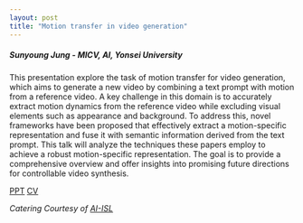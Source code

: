 ```yaml
---
layout: post
title: "Motion transfer in video generation"
---
```


<h5>
    Sunyoung Jung - MICV, AI, Yonsei University
</h5>

This presentation explore the task of motion transfer for video generation, which aims to generate a new video by combining a text prompt with motion from a reference video. A key challenge in this domain is to accurately extract motion dynamics from the reference video while excluding visual elements such as appearance and background. To address this, novel frameworks have been proposed that effectively extract a motion-specific representation and fuse it with semantic information derived from the text prompt. This talk will analyze the techniques these papers employ to achieve a robust motion-specific representation. The goal is to provide a comprehensive overview and offer insights into promising future directions for controllable video synthesis.

[PPT](https://docs.google.com/presentation/d/1tdgyQIrpln8T40XEXLOpJhCuF6kKupse/edit?usp=sharing&ouid=111948851444227468135&rtpof=true&sd=true)
[CV](https://drive.google.com/file/d/1sf66FNQarbcGMSQPX_3tyhF0tX5r6k7C/view?usp=sharing)

<i>
    Catering Courtesy of <a href="https://albert-no.github.io/">AI-ISL</a>
</i>